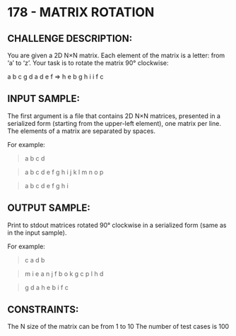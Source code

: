 # 178 - MATRIX ROTATION
## CHALLENGE DESCRIPTION:

You are given a 2D N×N matrix. Each element of the matrix is a letter: from ‘a’ to ‘z’. Your task is to rotate the matrix 90° clockwise:

a b c        g d a
d e f  =>    h e b
g h i        i f c

## INPUT SAMPLE:

The first argument is a file that contains 2D N×N matrices, presented in a serialized form (starting from the upper-left element), one matrix per line. The elements of a matrix are separated by spaces.

For example:

> a b c d

> a b c d e f g h i j k l m n o p

> a b c d e f g h i

## OUTPUT SAMPLE:

Print to stdout matrices rotated 90° clockwise in a serialized form (same as in the input sample).

For example:

> c a d b

> m i e a n j f b o k g c p l h d

> g d a h e b i f c

## CONSTRAINTS:

The N size of the matrix can be from 1 to 10
The number of test cases is 100